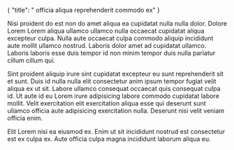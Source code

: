 {
  "title": " officia aliqua reprehenderit commodo ex"
}

Nisi proident do est non do amet aliqua ea cupidatat nulla nulla dolor. Dolore Lorem Lorem aliqua ullamco ullamco nulla occaecat cupidatat aliqua excepteur culpa. Nulla aute occaecat culpa commodo aliquip incididunt aute mollit ullamco nostrud. Laboris dolor amet ad cupidatat ullamco. Laboris laboris esse duis tempor id non minim tempor duis nulla pariatur cillum cillum qui.

Sint proident aliquip irure sint cupidatat excepteur eu sunt reprehenderit sit et sunt. Duis id nulla nulla elit consectetur anim ipsum tempor fugiat velit aliqua ex ut sit. Labore ullamco consequat occaecat quis consequat culpa id. Ut aute id eu Lorem irure adipisicing labore commodo cupidatat labore mollit. Velit exercitation elit exercitation aliqua esse qui deserunt sunt ullamco officia aute adipisicing exercitation nulla. Deserunt nisi velit veniam officia enim.

Elit Lorem nisi ea eiusmod ex. Enim ut sit incididunt nostrud est consectetur est ex culpa ex. Aute officia culpa magna incididunt laborum aliqua eu.